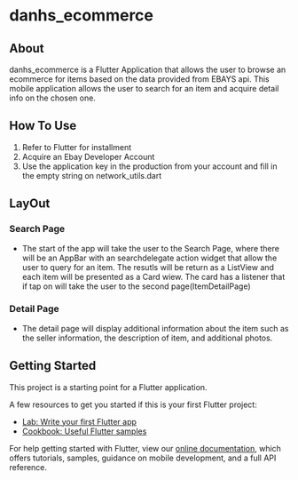 # danhs_ecommerce

## About
danhs_ecommerce is a Flutter Application that allows the user to browse an ecommerce for items based on the data provided from EBAYS api. This mobile application allows the user to search for an item and acquire detail info on the chosen one.

## How To Use
1. Refer to Flutter for installment
2. Acquire an Ebay Developer Account
3. Use the application key in the production from your account and fill in the empty string on network_utils.dart

## LayOut
### Search Page
- The start of the app will take the user to the Search Page, where there will be an AppBar with an searchdelegate action widget that allow the user to query for an item. The resutls will be return as a ListView and each item will be presented as a Card wiew. The card has a listener that if tap on will take the user to the second page(ItemDetailPage)
### Detail Page
- The detail page will display additional information about the item such as the seller information, the description of item, and additional photos.

## Getting Started

This project is a starting point for a Flutter application.

A few resources to get you started if this is your first Flutter project:

- [Lab: Write your first Flutter app](https://flutter.dev/docs/get-started/codelab)
- [Cookbook: Useful Flutter samples](https://flutter.dev/docs/cookbook)

For help getting started with Flutter, view our
[online documentation](https://flutter.dev/docs), which offers tutorials,
samples, guidance on mobile development, and a full API reference.
